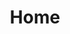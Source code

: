 ---
layout: home
title: Home
# Hero section
hero:
  name: RZCore
  text: The Lead framework in RedM for creating RP servers
  image:
    src: /logo.png
    alt: RZCore logo
  tagline: Made by the community on their free time to create RedM roleplay servers based on the RDR2 game
  actions:
    - theme: brand
      text: Get Started
      link: /guide
    - theme: alt
      text: View on GitHub
      link: https://github.com/RZCore

# Features section
features:
  - icon: ⚡️
    title: Fast
    details: Built with high player cap servers in mind
  - icon: 🎉
    title: Community Driven
    details: Massive community driven framework
  - icon: 🔥
    title: Simple and easy-to-use, always
    details: All features are built with developers in mind

# Meta property
head:
  - - meta
    - property: og:type
      content: website
  - - meta
    - property: og:title
      content: RZCore Docs
  - - meta
    - property: og:image
      content: https://avatars.githubusercontent.com/u/64416274?s=200&v=4
  - - meta
    - name: title
      content: RZCore Docs
  - - meta
    - name: description
      content: Official RZCore Framework Site. The Lead framework in RedM for creating RP servers
  - - meta
    - name: twitter:card
      content: https://avatars.githubusercontent.com/u/64416274?s=200&v=4
  - - link
    - rel: icon
      type: image/png
      href: logo.png
---